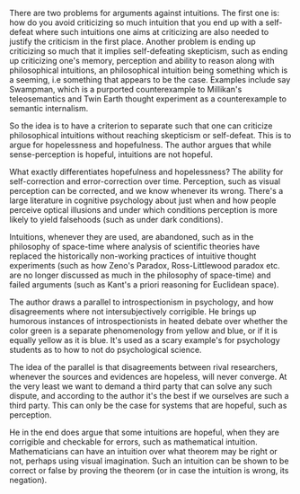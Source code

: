 There are two problems for arguments against intuitions. The first one is: how do you avoid criticizing so much intuition that you end up with a self-defeat where such intuitions one aims at criticizing are also needed to justify the criticism in the first place. Another problem is ending up criticizing so much that it implies self-defeating skepticism, such as ending up criticizing one's memory, perception and ability to reason along with philosophical intuitions, an philosophical intuition being something which is a seeming, i.e something that appears to be the case. Examples include say Swampman, which is a purported counterexample to Millikan's teleosemantics and Twin Earth thought experiment as a counterexample to semantic internalism. 

So the idea is to have a criterion to separate such that one can criticize philosophical intuitions without reaching skepticism or self-defeat. This is to argue for hopelessness and hopefulness. The author argues that while sense-perception is hopeful, intuitions are not hopeful.

What exactly differentiates hopefulness and hopelessness? The ability for self-correction and error-correction over time. Perception, such as visual perception can be corrected, and we know whenever its wrong. There's a large literature in cognitive psychology about just when and how people perceive optical illusions and under which conditions perception is more likely to yield falsehoods (such as under dark conditions). 

Intuitions, whenever they are used, are abandoned, such as in the philosophy of space-time where analysis of scientific theories have replaced the historically non-working practices of intuitive thought experiments (such as how Zeno's Paradox, Ross-Littlewood paradox etc. are no longer discussed as much in the philosophy of space-time) and failed arguments (such as Kant's a priori reasoning for Euclidean space). 

The author draws a parallel to introspectionism in psychology, and how disagreements where not intersubjectively corrigible. He brings up humorous instances of introspectionists in heated debate over whether the color green is a separate phenomenology from yellow and blue, or if it is equally yellow as it is blue. It's used as a scary example's for psychology students as to how to not do psychological science. 

The idea of the parallel is that disagreements between rival researchers, whenever the sources and evidences are hopeless, will never converge. At the very least we want to demand a third party that can solve any such dispute, and according to the author it's the best if we ourselves are such a third party. This can only be the case for systems that are hopeful, such as perception. 

He in the end does argue that some intuitions are hopeful, when they are corrigible and checkable for errors, such as mathematical intuition. Mathematicians can have an intuition over what theorem may be right or not, perhaps using visual imagination. Such an intuition can be shown to be correct or false by proving the theorem (or in case the intuition is wrong, its negation).





